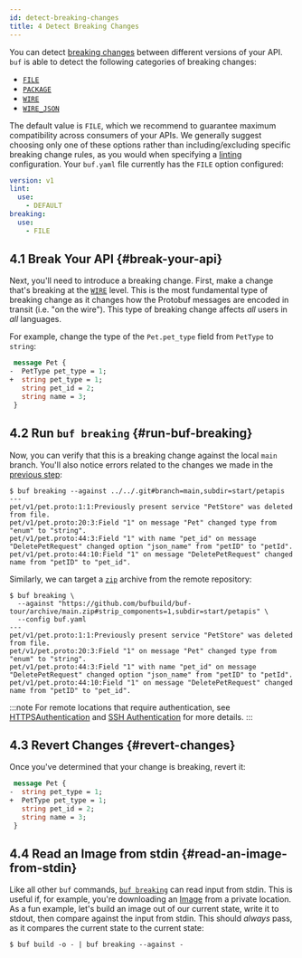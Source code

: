 ```yaml
---
id: detect-breaking-changes
title: 4 Detect Breaking Changes
---
```


You can detect [breaking changes][breaking] between different versions of your API. `buf` is able to
detect the following categories of breaking changes:

- [`FILE`](../breaking/rules.md#categories)
- [`PACKAGE`](../breaking/rules.md#categories)
- [`WIRE`][wire]
- [`WIRE_JSON`](../breaking/rules.md#categories)

The default value is `FILE`, which we recommend to guarantee maximum compatibility across consumers
of your APIs. We generally suggest choosing only one of these options rather than
including/excluding specific breaking change rules, as you would when specifying a [linting]
configuration. Your `buf.yaml` file currently has the `FILE` option configured:

```yaml title="buf.yaml"
version: v1
lint:
  use:
    - DEFAULT
breaking:
  use:
    - FILE
```

## 4.1 Break Your API {#break-your-api}

Next, you'll need to introduce a breaking change. First, make a change that's breaking at the
[`WIRE`][wire] level. This is the most fundamental type of breaking change as it changes how the
Protobuf messages are encoded in transit (i.e. "on the wire"). This type of breaking change affects
_all_ users in _all_ languages.

For example, change the type of the `Pet.pet_type` field from `PetType` to `string`:

```protobuf title=pet/v1/pet.proto {2-3}
 message Pet {
-  PetType pet_type = 1;
+  string pet_type = 1;
   string pet_id = 2;
   string name = 3;
 }
```

## 4.2 Run `buf breaking` {#run-buf-breaking}

Now, you can verify that this is a breaking change against the local `main` branch. You'll also
notice errors related to the changes we made in the [previous step](lint-your-api.md):

```terminal
$ buf breaking --against ../../.git#branch=main,subdir=start/petapis
---
pet/v1/pet.proto:1:1:Previously present service "PetStore" was deleted from file.
pet/v1/pet.proto:20:3:Field "1" on message "Pet" changed type from "enum" to "string".
pet/v1/pet.proto:44:3:Field "1" with name "pet_id" on message "DeletePetRequest" changed option "json_name" from "petID" to "petId".
pet/v1/pet.proto:44:10:Field "1" on message "DeletePetRequest" changed name from "petID" to "pet_id".
```

Similarly, we can target a [`zip`][zip] archive from the remote repository:

```terminal
$ buf breaking \
  --against "https://github.com/bufbuild/buf-tour/archive/main.zip#strip_components=1,subdir=start/petapis" \
  --config buf.yaml
---
pet/v1/pet.proto:1:1:Previously present service "PetStore" was deleted from file.
pet/v1/pet.proto:20:3:Field "1" on message "Pet" changed type from "enum" to "string".
pet/v1/pet.proto:44:3:Field "1" with name "pet_id" on message "DeletePetRequest" changed option "json_name" from "petID" to "petId".
pet/v1/pet.proto:44:10:Field "1" on message "DeletePetRequest" changed name from "petID" to "pet_id".
```

:::note
For remote locations that require authentication, see [HTTPSAuthentication](../reference/inputs.md#https) and
[SSH Authentication](../reference/inputs.md#ssh) for more details.
:::

## 4.3 Revert Changes {#revert-changes}

Once you've determined that your change is breaking, revert it:

```protobuf title=pet/v1/pet.proto {2-3}
 message Pet {
-  string pet_type = 1;
+  PetType pet_type = 1;
   string pet_id = 2;
   string name = 3;
 }
```

## 4.4 Read an Image from stdin {#read-an-image-from-stdin}

Like all other `buf` commands, [`buf breaking`][breaking] can read input from stdin. This is useful
if, for example, you're downloading an [Image](../reference/images.md) from a private location. As a
fun example, let's build an image out of our current state, write it to stdout, then compare against
the input from stdin. This should _always_ pass, as it compares the current state to the current
state:

```terminal
$ buf build -o - | buf breaking --against -
```

[breaking]: /breaking/overview
[linting]: /lint/overview
[wire]: ../breaking/rules.md#categories
[zip]: /reference/inputs#zip